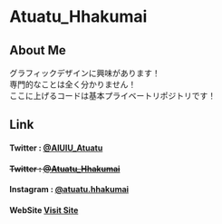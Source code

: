 # Atuatu_Hhakumai  

## About Me
グラフィックデザインに興味があります！   
専門的なことは全く分かりません！  
ここに上げるコードは基本プライベートリポジトリです！

## Link  
#### Twitter : <a href="https://x.com/AIUIU_Atuatu" target="_blank">@AIUIU_Atuatu</a>
#### <s>Twitter : <a href="https://x.com/Atuatu_Hhakumai" target="_blank">@Atuatu_Hhakumai</a></s>
#### Instagram : <a href="https://www.instagram.com/atuatu.hhakumai/" target="_blank">@atuatu.hhakumai</a>
#### WebSite <a href="https://Atuatu-Hhakumai.github.io" target="_blank">Visit Site</a>
